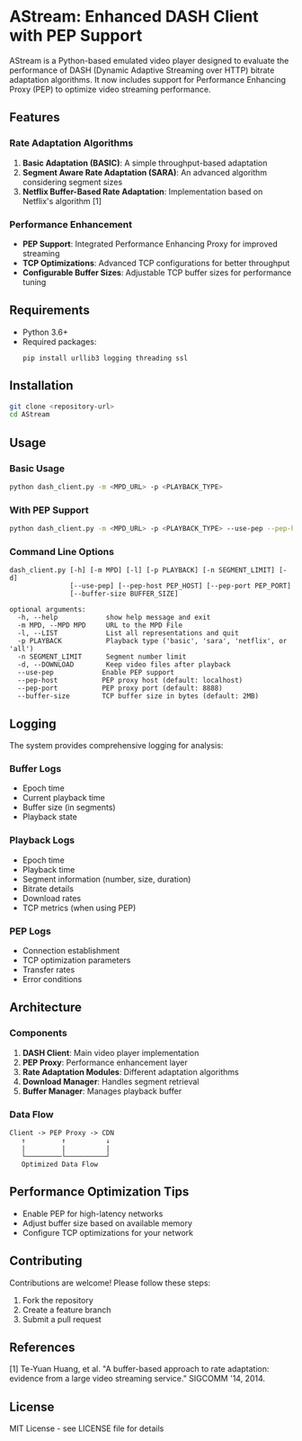 # AStream: Enhanced DASH Client with PEP Support

AStream is a Python-based emulated video player designed to evaluate the performance of DASH (Dynamic Adaptive Streaming over HTTP) bitrate adaptation algorithms. It now includes support for Performance Enhancing Proxy (PEP) to optimize video streaming performance.

## Features

### Rate Adaptation Algorithms
1. **Basic Adaptation (BASIC)**: A simple throughput-based adaptation
2. **Segment Aware Rate Adaptation (SARA)**: An advanced algorithm considering segment sizes
3. **Netflix Buffer-Based Rate Adaptation**: Implementation based on Netflix's algorithm [1]

### Performance Enhancement
- **PEP Support**: Integrated Performance Enhancing Proxy for improved streaming
- **TCP Optimizations**: Advanced TCP configurations for better throughput
- **Configurable Buffer Sizes**: Adjustable TCP buffer sizes for performance tuning

## Requirements
- Python 3.6+
- Required packages:
  ```
  pip install urllib3 logging threading ssl
  ```

## Installation
```bash
git clone <repository-url>
cd AStream
```

## Usage

### Basic Usage
```bash
python dash_client.py -m <MPD_URL> -p <PLAYBACK_TYPE>
```

### With PEP Support
```bash
python dash_client.py -m <MPD_URL> -p <PLAYBACK_TYPE> --use-pep --pep-host localhost --pep-port 8888
```

### Command Line Options
```
dash_client.py [-h] [-m MPD] [-l] [-p PLAYBACK] [-n SEGMENT_LIMIT] [-d] 
               [--use-pep] [--pep-host PEP_HOST] [--pep-port PEP_PORT] 
               [--buffer-size BUFFER_SIZE]

optional arguments:
  -h, --help            show help message and exit
  -m MPD, --MPD MPD     URL to the MPD File
  -l, --LIST            List all representations and quit
  -p PLAYBACK           Playback type ('basic', 'sara', 'netflix', or 'all')
  -n SEGMENT_LIMIT      Segment number limit
  -d, --DOWNLOAD        Keep video files after playback
  --use-pep            Enable PEP support
  --pep-host           PEP proxy host (default: localhost)
  --pep-port           PEP proxy port (default: 8888)
  --buffer-size        TCP buffer size in bytes (default: 2MB)
```

## Logging
The system provides comprehensive logging for analysis:

### Buffer Logs
- Epoch time
- Current playback time
- Buffer size (in segments)
- Playback state

### Playback Logs
- Epoch time
- Playback time
- Segment information (number, size, duration)
- Bitrate details
- Download rates
- TCP metrics (when using PEP)

### PEP Logs
- Connection establishment
- TCP optimization parameters
- Transfer rates
- Error conditions

## Architecture

### Components
1. **DASH Client**: Main video player implementation
2. **PEP Proxy**: Performance enhancement layer
3. **Rate Adaptation Modules**: Different adaptation algorithms
4. **Download Manager**: Handles segment retrieval
5. **Buffer Manager**: Manages playback buffer

### Data Flow
```
Client -> PEP Proxy -> CDN
   ↑         ↑          ↓
   |         |          |
   └─────────└──────────┘
   Optimized Data Flow
```

## Performance Optimization Tips
- Enable PEP for high-latency networks
- Adjust buffer size based on available memory
- Configure TCP optimizations for your network

## Contributing
Contributions are welcome! Please follow these steps:
1. Fork the repository
2. Create a feature branch
3. Submit a pull request

## References
[1] Te-Yuan Huang, et al. "A buffer-based approach to rate adaptation: evidence from a large video streaming service." SIGCOMM '14, 2014.

## License
MIT License - see LICENSE file for details